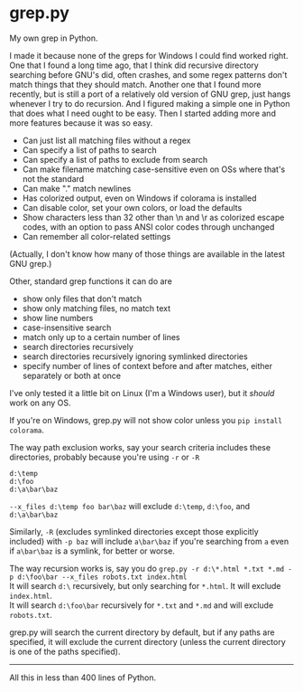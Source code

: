 # grep.py
My own grep in Python.

I made it because none of the greps for Windows I could find worked right. One that I found a long time ago, that I think did recursive directory searching before GNU's did, often crashes, and some regex patterns don't match things that they should match. Another one that I found more recently, but is still a port of a relatively old version of GNU grep, just hangs whenever I try to do recursion. And I figured making a simple one in Python that does what I need ought to be easy. Then I started adding more and more features because it was so easy.

- Can just list all matching files without a regex
- Can specify a list of paths to search
- Can specify a list of paths to exclude from search
- Can make filename matching case-sensitive even on OSs where that's not the standard
- Can make "." match newlines
- Has colorized output, even on Windows if colorama is installed
- Can disable color, set your own colors, or load the defaults
- Show characters less than 32 other than \n and \r as colorized escape codes, with an option to pass ANSI color codes through unchanged
- Can remember all color-related settings

(Actually, I don't know how many of those things are available in the latest GNU grep.)

Other, standard grep functions it can do are
- show only files that don't match
- show only matching files, no match text
- show line numbers
- case-insensitive search
- match only up to a certain number of lines
- search directories recursively
- search directories recursively ignoring symlinked directories
- specify number of lines of context before and after matches, either separately or both at once

I've only tested it a little bit on Linux (I'm a Windows user), but it *should* work on any OS.

If you're on Windows, grep.py will not show color unless you `pip install colorama`.

The way path exclusion works, say your search criteria includes these directories, probably because you're using `-r` or `-R`
```
d:\temp  
d:\foo   
d:\a\bar\baz
```

`--x_files d:\temp foo bar\baz` will exclude `d:\temp`, `d:\foo`, and `d:\a\bar\baz`

Similarly, `-R` (excludes symlinked directories except those explicitly included) with `-p baz` will include `a\bar\baz` if you're searching from `a` even if `a\bar\baz` is a symlink, for better or worse.

The way recursion works is, say you do `grep.py -r d:\*.html *.txt *.md -p d:\foo\bar --x_files robots.txt index.html`  
It will search `d:\` recursively, but only searching for `*.html`. It will exclude `index.html`.   
It will search `d:\foo\bar` recursively for `*.txt` and `*.md` and will exclude `robots.txt`. 

grep.py will search the current directory by default, but if any paths are specified, it will exclude the current directory (unless the current directory is one of the paths specified).

-----

All this in less than 400 lines of Python.
